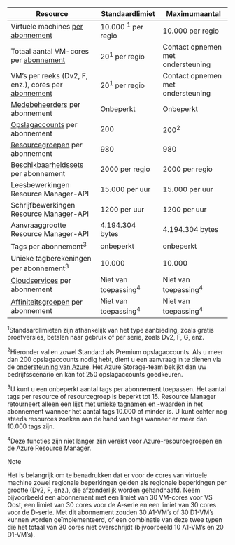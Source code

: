 | Resource | Standaardlimiet | Maximumaantal |
| --- | --- | --- |
| Virtuele machines [per abonnement](../articles/billing-buy-sign-up-azure-subscription.md) |10.000 <sup>1</sup> per regio |10.000 per regio |
| Totaal aantal VM-cores per [abonnement](../articles/billing-buy-sign-up-azure-subscription.md) |20<sup>1</sup> per regio | Contact opnemen met ondersteuning |
| VM’s per reeks (Dv2, F, enz.), cores per [abonnement](../articles/billing-buy-sign-up-azure-subscription.md) |20<sup>1</sup> per regio | Contact opnemen met ondersteuning |
| [Medebeheerders](../articles/billing-add-change-azure-subscription-administrator.md) per abonnement |Onbeperkt |Onbeperkt |
| [Opslagaccounts](../articles/storage/common/storage-create-storage-account.md) per abonnement |200 |200<sup>2</sup> |
| [Resourcegroepen](../articles/azure-resource-manager/resource-group-overview.md) per abonnement |980 |980 |
| [Beschikbaarheidssets](../articles/virtual-machines/windows/manage-availability.md#configure-multiple-virtual-machines-in-an-availability-set-for-redundancy) per abonnement |2000 per regio |2000 per regio |
| Leesbewerkingen Resource Manager-API |15.000 per uur |15.000 per uur |
| Schrijfbewerkingen Resource Manager-API |1200 per uur |1200 per uur |
| Aanvraaggrootte Resource Manager-API |4.194.304 bytes |4.194.304 bytes |
| Tags per abonnement<sup>3</sup> |onbeperkt |onbeperkt |
| Unieke tagberekeningen per abonnement<sup>3</sup> | 10.000 | 10.000 |
| [Cloudservices](../articles/cloud-services/cloud-services-choose-me.md) per abonnement |Niet van toepassing<sup>4</sup> |Niet van toepassing<sup>4</sup> |
| [Affiniteitsgroepen](../articles/virtual-network/virtual-networks-migrate-to-regional-vnet.md) per abonnement |Niet van toepassing<sup>4</sup> |Niet van toepassing<sup>4</sup> |

<sup>1</sup>Standaardlimieten zijn afhankelijk van het type aanbieding, zoals gratis proefversies, betalen naar gebruik of per serie, zoals Dv2, F, G, enz.

<sup>2</sup>Hieronder vallen zowel Standard als Premium opslagaccounts. Als u meer dan 200 opslagaccounts nodig hebt, dient u een aanvraag in te dienen via de [ondersteuning van Azure](https://azure.microsoft.com/support/faq/). Het Azure Storage-team bekijkt dan uw bedrijfsscenario en kan tot 250 opslagaccounts goedkeuren.

<sup>3</sup>U kunt u een onbeperkt aantal tags per abonnement toepassen. Het aantal tags per resource of resourcegroep is beperkt tot 15. Resource Manager retourneert alleen een [lijst met unieke tagnamen en -waarden](/rest/api/resources/tags#Tags_List) in het abonnement wanneer het aantal tags 10.000 of minder is. U kunt echter nog steeds resources zoeken aan de hand van tags wanneer er meer dan 10.000 tags zijn.  

<sup>4</sup>Deze functies zijn niet langer zijn vereist voor Azure-resourcegroepen en de Azure Resource Manager.

> [!NOTE]
> Het is belangrijk om te benadrukken dat er voor de cores van virtuele machine zowel regionale beperkingen gelden als regionale beperkingen per grootte (Dv2, F, enz.), die afzonderlijk worden gehandhaafd.  Neem bijvoorbeeld een abonnement met een limiet van 30 VM-cores voor VS Oost, een limiet van 30 cores voor de A-serie en een limiet van 30 cores voor de D-serie.  Met dit abonnement zouden 30 A1-VM’s of 30 D1-VM’s kunnen worden geïmplementeerd, of een combinatie van deze twee typen die het totaal van 30 cores niet overschrijdt (bijvoorbeeld 10 A1-VM’s en 20 D1-VM’s).  
> <!-- -->
> 
> 

